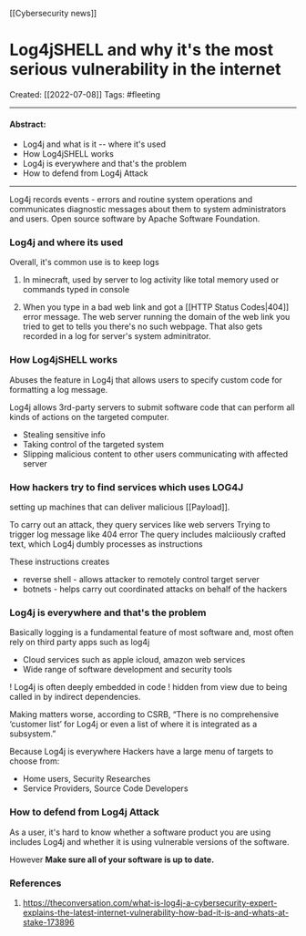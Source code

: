 [[Cybersecurity news]]
# Log4jSHELL and why it's the most serious vulnerability in the internet
Created:  [[2022-07-08]]
Tags: #fleeting 

---
#### Abstract:
- Log4j and what is it -- where it's used
- How Log4jSHELL works
- Log4j is everywhere and that's the problem
- How to defend from Log4j Attack

---
Log4j records events - errors and routine system operations and communicates diagnostic messages about them to system administrators and users. Open source software by Apache Software Foundation.

### Log4j and where its used
Overall, it's common use is to keep logs 

1. In minecraft, used by server to log activity like total memory used or commands typed in console

2. When you type in a bad web link and got a [[HTTP Status Codes|404]] error message. The web server running the domain of the web link you tried to get to tells you there's no such webpage. That also gets recorded in a log for server's system adminitrator.

### How Log4jSHELL works
Abuses the feature in Log4j that allows users to specify custom code for formatting a log message. 

Log4j allows 3rd-party servers to submit software code that can perform all kinds of actions on the targeted computer.
- Stealing sensitive info
- Taking control of the targeted system 
- Slipping malicious content to other users communicating with affected server


### How hackers try to find services which uses LOG4J
setting up machines that can deliver malicious [[Payload]]. 

To carry out an attack, they query services like web servers 
Trying to trigger log message like 404 error
The query includes malciiously crafted text, which Log4j dumbly processes as instructions

These instructions creates 
- reverse shell - allows attacker to remotely control target server 
- botnets - helps carry out coordinated attacks on behalf of the hackers


### Log4j is everywhere and that's the problem
Basically logging is a fundamental feature of most software 
and, most often rely on third party apps such as log4j
- Cloud services such as apple icloud, amazon web services
- Wide range of software development and security tools

! Log4j is often deeply embedded in code 
! hidden from view due to being called in by indirect dependencies.

Making matters worse, according to CSRB, 
“There is no comprehensive ‘customer list’ for Log4j or even a list of where it is integrated as a subsystem.”


Because Log4j is everywhere
Hackers have a large menu of targets to choose from:
- Home users, Security Researches
- Service Providers, Source Code Developers




### How to defend from Log4j Attack
As a user, it's hard to know whether a software product you are using includes Log4j and whether it is using vulnerable versions of the software.

However
**Make sure all of your software is up to date.**











### References
1. https://theconversation.com/what-is-log4j-a-cybersecurity-expert-explains-the-latest-internet-vulnerability-how-bad-it-is-and-whats-at-stake-173896
